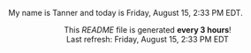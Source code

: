 My name is Tanner and today is Friday, August 15, 2:33 PM EDT.

<p align="center">This <i>README</i> file is generated <b>every 3 hours</b>!</br>Last refresh: Friday, August 15, 2:33 PM EDT<br /></p>
